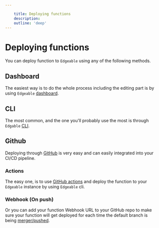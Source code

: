 ```yaml
---

    title: Deploying functions
    description: 
    outline: 'deep'
---
```


# Deploying functions

You can deploy function to `Edgeable` using any of the following methods.

## Dashboard

The easiest way is to do the whole process including the editing part is by using
`Edgeable` [dashboard](./via-dashboard.md).

## CLI

The most common, and the one you'll probably use the most is through `Edgable` [CLI](./via-cli.md).

## Github

Deploying through [GitHub](./via-github.md) is very easy and can easily integrated into your CI/CD pipeline.

### Actions

The easy one, is to use [GitHub actions](./via-github.md#using-action) and deploy the function to your `Edgeable` instance
by using `Edgeable` cli.

### Webhook (On push)

Or you can add your function Webhook URL to your GitHub repo to make sure your function
will get deployed for each time the default branch is being [merger/pushed](./via-github.md#on-push). 
